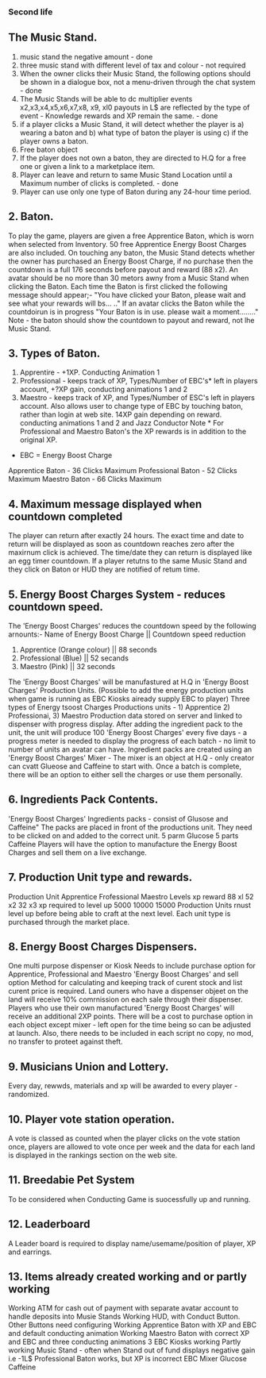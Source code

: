 ### Second life 

## The Music Stand.
1. music stand the negative amount - done
2. three music stand with different level of tax and colour -  not required
3. When the owner clicks their Music Stand, the following options should be shown in a dialogue box, not a menu-driven through the chat system - done
4. The Music Stands will be able to dc multiplier events x2,x3,x4,x5,x6,x7,x8, x9, xl0 payouts in L$ are reflected by the type of event - Knowledge rewards and XP remain the same. - done
5. if a player clicks a Music Stand, it will detect whether the player is a) wearing a baton and b) what type of baton the player is using c) if the player owns a baton.
6. Free baton object
7. If the player does not own a baton, they are directed to H.Q for a free one or given a link to a marketplace item.
8. Player can leave and return to same Music Stand Location until a Maximum number of clicks is completed. - done 
9. Player can use only one type of Baton during any 24-hour time period.



## 2. Baton.
To play the game, players are given a free Apprentice Baton, which is worn when selected from lnventory. 50 free Apprentice Energy Boost Charges are also included.
On touching any baton, the Music Stand detects whether the owner has purchased an Energy Boost Charge, if no purchase then the countdown is a full 176 seconds before payout and reward (88 x2).
An avatar should be no more than 30 metors awny from a Music Stand when clicking the Baton.
Each time the Baton is first clicked the following message should appear;-
"You have clicked your Baton, please wait and see what your rewards will bs... .."
If an avatar clicks the Baton while the countdoirun is in progress
"Your Baton is in use. please wait a moment........"
Note - the baton should show the countdown to payout and reward, not lhe Music Stand.



## 3. Types of Baton.
1. Apprentire - +1XP. Conducting Animation 1
2. Professional - keeps track of XP, Types/Number of EBC's* left in players account, +?XP gain, conducting
animations 1 and 2
3. Maestro - keeps track of XP, and Types/Number of ESC's left in players account. Also allows user to change type of EBC by touching baton, rather than login at web site. 14XP gain depending on reward. conducting animations 1 and 2 and Jazz Conductor
Note * For Professional and Maestro Baton's the XP rewards is in addition to the original XP. 
* EBC = Energy Boost Charge

Apprentice Baton - 36 Clicks Maximum 
Professional Baton - 52 Clicks Maximum 
Maestro Baton - 66 Clicks Maximum 



## 4. Maximum message displayed when countdown completed 
The player can return after exactly 24 hours. The exact time and date to return will be displayed as soon as countdown reaches zero after the maxirnum click is achieved.
The time/date they can return is displayed like an egg timer countdown.
If a player retutns to the same Music Stand and they click on Baton or HUD they are notified of retum time.



## 5. Energy Boost Charges System - reduces countdown speed.
The 'Energy Boost Charges' reduces the countdown speed by the following arnounts:-
Name of Energy Boost Charge     || Countdown speed reduction
1. Apprentice (Orange colour)   ||   88 seconds
2. Professional (Blue)          ||   52 secands
3. Maestro (Pink)               ||   32 seconds
 
The 'Energy Boost Charges' will be manufastured at H.Q in 'Energy Boost Charges' Production Units. (Possible to add the energy production units when game is running as EBC Kiosks aiready supply EBC to player)
Three types of Energy tsoost Charges Productions units - 1) Apprentice 2) Professionai, 3) Maestro
Production data stored on server and linked to dispenser with progress display.
After adding the ingredient pack to the unit, the unit will produce 100 'Energy Boost Charges' every five days - a progress meter is needed to display the progress of each batch - no limit to number of units an avatar can have.
Ingredient packs are created using an 'Energy Boost Charges' Mixer - The mixer is an object at H.Q - only creator can cvatt Glueose and Caffeine to start with.
Once a batch is complete, there will be an option to either sell the charges or use them personally.



## 6. Ingredients Pack Contents.
'Energy Boost Charges' Ingredients packs - consist of Glusose and Caffeine" The packs are placed in front of the productions unit. They need to be clicked on and added to the correct unit.
5 parm Glucose 5 parts Caffeine
Players will have the option to manufacture the Energy Boost Charges and sell them on a live exchange.



## 7. Production Unit type and rewards.
Production Unit
Apprentice Frofessional Maestro
Levels xp reward
88 xl 52 x2 32 x3
xp required to level up
5000 10000 15000
Production Units rnust level up before being able to craft at the next level. Each unit type is purchased through the market place.



##  8. Energy Boost Charges Dispensers.
One multi purpose dispenser or Kiosk
Needs to include purchase option for Apprentice, Professional and Maestro 'Energy Boost Charges' and sell option
Method for calculating and keeping track of curent stock and list curent price is required.
Land ouners who have a dispenser objeet on the land will receive 10% comrnission on each sale through their dispenser.
Players who use their own manufactured 'Energy Boost Charges' will receive an additional 2XP points.
There will be a cost to purchase option in each object except mixer - left open for the time being so can be adjusted at launch.
Also, there needs to be included in each script no copy, no mod, no transfer to proteet against theft.



## 9. Musicians Union and Lottery.
Every day, rewwds, materials and xp will be awarded to every player - randomized.


## 10. Player vote station operation.
A vote is classed as counted when the player clicks on the vote station once, players are allowed to vote once per week and the data for each land is displayed in the rankings section on the web site.


## 11. Breedabie Pet System
To be considered when Conducting Game is suocessfully up and running.


## 12. Leaderboard 
A Leader board is required to display name/usemame/position of player, XP and earrings.


## 13. Items already created working and or partly working
Working ATM for cash out of payment with separate avatar account to handle deposits into Musie Stands Working HUD, with Conduct Button. 
Other Buttons need configuring
Working Apprentice Baton with XP and EBC and default conducting animation  Working Maestro Baton with correct XP and EBC and three conducting animations
3 EBC Kiosks working
Partly working Music Stand - often when Stand out of fund displays negative gain i.e -1L$
Professional Baton works, but XP is incorrect
EBC Mixer
Glucose
Caffeine









